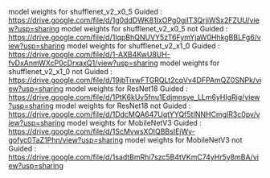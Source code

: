 model weights for shufflenet_v2_x0_5 Guided : https://drive.google.com/file/d/1g0ddDWK81IxOPg0gjlT3QrjiWSx2FZUU/view?usp=sharing
model weights for shufflenet_v2_x0_5 not Guided : https://drive.google.com/file/d/1IqpBhQNUVY5zT6FymYjaW0HhkgBBLFg6/view?usp=sharing
model weights for shufflenet_v2_x1_0 Guided : https://drive.google.com/file/d/1-AXB4KwU8UH-fvDxAnmWXcP0cDrxaxQ1/view?usp=sharing
model weights for shufflenet_v2_x1_0 not Guided : https://drive.google.com/file/d/19jbTixwFTGRQLt2cqVv4DFPAmQZ0SNPk/view?usp=sharing
model weights for ResNet18 Guided : https://drive.google.com/file/d/1PtK6kUv5fnu1Edjmnsye_LLm6yHIgRig/view?usp=sharing
model weights for ResNet18 not Guided : https://drive.google.com/file/d/1DdcMQA647UqtYYQf5tINNHCmgIR3c0pv/view?usp=sharing
model weights for MobileNetV3 Guided : https://drive.google.com/file/d/1ScMvwsXOlQBBsIEjWy-gofyc0TaZ1Phn/view?usp=sharing
model weights for MobileNetV3 not Guided : https://drive.google.com/file/d/1sadtBmRhi7szc5B4tVKmC74yHr5y8mBA/view?usp=sharing
